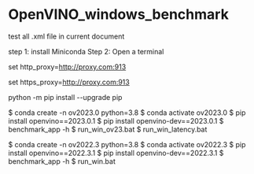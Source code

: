 # OpenVINO_windows_benchmark
test all .xml file in current document

step 1: install Miniconda
Step 2: Open a terminal

set http_proxy=http://proxy.com:913

set https_proxy=http://proxy.com:913

python -m pip install --upgrade pip

$ conda create -n ov2023.0 python=3.8
$ conda activate ov2023.0
$ pip install openvino==2023.0.1
$ pip install openvino-dev==2023.0.1
$ benchmark_app -h
$ run_win_ov23.bat
$ run_win_latency.bat

$ conda create -n ov2022.3 python=3.8
$ conda activate ov2022.3
$ pip install openvino==2022.3.1
$ pip install openvino-dev==2022.3.1
$ benchmark_app -h
$ run_win.bat
